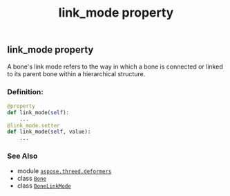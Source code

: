 ﻿---
title: link_mode property
second_title: Aspose.3D for Python via .NET API References
description: 
type: docs
weight: 100
url: /python-net/aspose.threed.deformers/bone/link_mode/
is_root: false
---

## link_mode property


A bone's link mode refers to the way in which a bone is connected or linked to its parent bone within a hierarchical structure.
### Definition:
```python
@property
def link_mode(self):
    ...
@link_mode.setter
def link_mode(self, value):
    ...
```

### See Also
* module [`aspose.threed.deformers`](../../)
* class [`Bone`](/3d/python-net/aspose.threed.deformers/bone)
* class [`BoneLinkMode`](/3d/python-net/aspose.threed.deformers/bonelinkmode)
